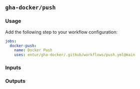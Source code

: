 ## `gha-docker/push`

### Usage

Add the following step to your workflow configuration:

```yml
jobs:
  docker-push:
    name: Docker Push
    uses: entur/gha-docker/.github/workflows/push.yml@main
```

### Inputs

### Outputs

